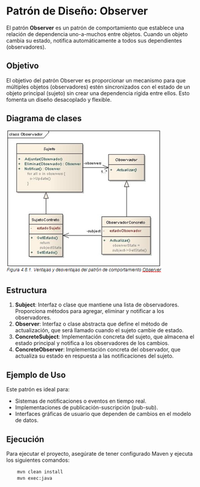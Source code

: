 # Patrón de Diseño: Observer

El patrón **Observer** es un patrón de comportamiento que establece una relación de dependencia uno-a-muchos entre objetos. Cuando un objeto cambia su estado, notifica automáticamente a todos sus dependientes (observadores).

## Objetivo

El objetivo del patrón Observer es proporcionar un mecanismo para que múltiples objetos (observadores) estén sincronizados con el estado de un objeto principal (sujeto) sin crear una dependencia rígida entre ellos. Esto fomenta un diseño desacoplado y flexible.

## Diagrama de clases
![Diagrama de clases del patrón de comportamiento Observer](src/main/resources/img/image.png)

## Estructura
1. **Subject**: Interfaz o clase que mantiene una lista de observadores. Proporciona métodos para agregar, eliminar y notificar a los observadores.
2. **Observer**: Interfaz o clase abstracta que define el método de actualización, que será llamado cuando el sujeto cambie de estado.
3. **ConcreteSubject**: Implementación concreta del sujeto, que almacena el estado principal y notifica a los observadores de los cambios.
4. **ConcreteObserver**: Implementación concreta del observador, que actualiza su estado en respuesta a las notificaciones del sujeto.

## Ejemplo de Uso

Este patrón es ideal para:
- Sistemas de notificaciones o eventos en tiempo real.
- Implementaciones de publicación-suscripción (pub-sub).
- Interfaces gráficas de usuario que dependen de cambios en el modelo de datos.

## Ejecución
Para ejecutar el proyecto, asegúrate de tener configurado Maven y ejecuta los siguientes comandos:
```bash
    mvn clean install
    mvn exec:java
